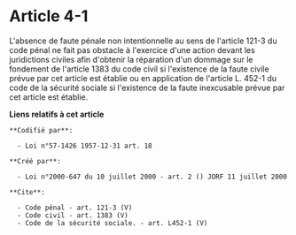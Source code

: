 # Article 4-1

L'absence de faute pénale non intentionnelle au sens de l'article 121-3 du code pénal ne fait pas obstacle à l'exercice d'une
action devant les juridictions civiles afin d'obtenir la réparation d'un dommage sur le fondement de l'article 1383 du code
civil si l'existence de la faute civile prévue par cet article est établie ou en application de l'article L. 452-1 du code de
la sécurité sociale si l'existence de la faute inexcusable prévue par cet article est établie.

**Liens relatifs à cet article**

	**Codifié par**:

	  - Loi n°57-1426 1957-12-31 art. 18

	**Créé par**:

	  - Loi n°2000-647 du 10 juillet 2000 - art. 2 () JORF 11 juillet 2000

	**Cite**:

	  - Code pénal - art. 121-3 (V)
	  - Code civil - art. 1383 (V)
	  - Code de la sécurité sociale. - art. L452-1 (V)
